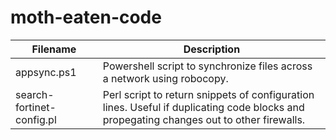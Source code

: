 # moth-eaten-code

Filename      | Description
------------- | -------------  
appsync.ps1 | Powershell script to synchronize files across a network using robocopy.
search-fortinet-config.pl  |  Perl script to return snippets of configuration lines.  Useful if duplicating code blocks and propegating changes out to other firewalls.
